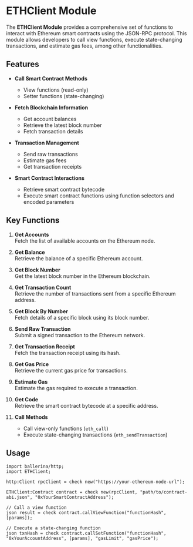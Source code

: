 # ETHClient Module

The **ETHClient Module** provides a comprehensive set of functions to interact with Ethereum smart contracts using the JSON-RPC protocol. This module allows developers to call view functions, execute state-changing transactions, and estimate gas fees, among other functionalities.

## Features

- **Call Smart Contract Methods**  
  - View functions (read-only)  
  - Setter functions (state-changing)

- **Fetch Blockchain Information**  
  - Get account balances  
  - Retrieve the latest block number  
  - Fetch transaction details  

- **Transaction Management**  
  - Send raw transactions  
  - Estimate gas fees  
  - Get transaction receipts  

- **Smart Contract Interactions**  
  - Retrieve smart contract bytecode  
  - Execute smart contract functions using function selectors and encoded parameters  

## Key Functions

1. **Get Accounts**  
   Fetch the list of available accounts on the Ethereum node.
   
2. **Get Balance**  
   Retrieve the balance of a specific Ethereum account.

3. **Get Block Number**  
   Get the latest block number in the Ethereum blockchain.

4. **Get Transaction Count**  
   Retrieve the number of transactions sent from a specific Ethereum address.

5. **Get Block By Number**  
   Fetch details of a specific block using its block number.

6. **Send Raw Transaction**  
   Submit a signed transaction to the Ethereum network.

7. **Get Transaction Receipt**  
   Fetch the transaction receipt using its hash.

8. **Get Gas Price**  
   Retrieve the current gas price for transactions.

9. **Estimate Gas**  
   Estimate the gas required to execute a transaction.

10. **Get Code**  
    Retrieve the smart contract bytecode at a specific address.

11. **Call Methods**  
    - Call view-only functions (`eth_call`)  
    - Execute state-changing transactions (`eth_sendTransaction`)  

## Usage

```ballerina
import ballerina/http;
import ETHClient;

http:Client rpcClient = check new("https://your-ethereum-node-url");

ETHClient:Contract contract = check new(rpcClient, "path/to/contract-abi.json", "0xYourSmartContractAddress");

// Call a view function
json result = check contract.callViewFunction("functionHash", [params]);

// Execute a state-changing function
json txnHash = check contract.callSetFunction("functionHash", "0xYourAccountAddress", [params], "gasLimit", "gasPrice");
